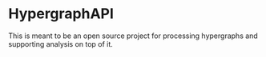 HypergraphAPI
=============

This is meant to be an open source project for processing hypergraphs and supporting analysis on top of it.